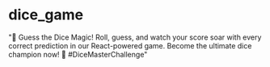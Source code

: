 # dice_game
"🎲 Guess the Dice Magic! Roll, guess, and watch your score soar with every correct prediction in our React-powered game. Become the ultimate dice champion now! 🌟 #DiceMasterChallenge"
